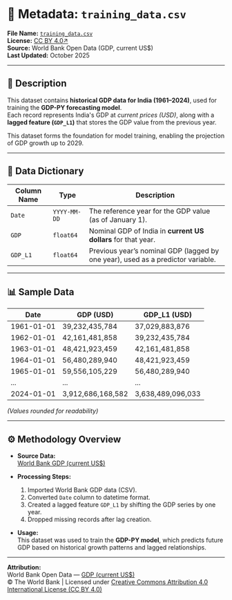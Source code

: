 # 🧾 Metadata: `training_data.csv`

**File Name:** [`training_data.csv`](https://github.com/neuraledgeai/GDP-PY/blob/main/GDP-PY%20Project/Data/Training%20Data/training_data.csv)  
**License:** [CC BY 4.0↗](https://creativecommons.org/licenses/by/4.0/)  
**Source:** World Bank Open Data (GDP, current US$)  
**Last Updated:** October 2025  

---

## 📘 Description

This dataset contains **historical GDP data for India (1961–2024)**, used for training the **GDP-PY forecasting model**.  
Each record represents India's GDP at *current prices (USD)*, along with a **lagged feature (`GDP_L1`)** that stores the GDP value from the previous year.  

This dataset forms the foundation for model training, enabling the projection of GDP growth up to 2029.

---

## 🧮 Data Dictionary

| Column Name | Type | Description |
|--------------|------|-------------|
| `Date` | `YYYY-MM-DD` | The reference year for the GDP value (as of January 1). |
| `GDP` | `float64` | Nominal GDP of India in **current US dollars** for that year. |
| `GDP_L1` | `float64` | Previous year’s nominal GDP (lagged by one year), used as a predictor variable. |

---

## 📊 Sample Data

| Date | GDP (USD) | GDP_L1 (USD) |
|------|------------|--------------|
| 1961-01-01 | 39,232,435,784 | 37,029,883,876 |
| 1962-01-01 | 42,161,481,858 | 39,232,435,784 |
| 1963-01-01 | 48,421,923,459 | 42,161,481,858 |
| 1964-01-01 | 56,480,289,940 | 48,421,923,459 |
| 1965-01-01 | 59,556,105,229 | 56,480,289,940 |
| ... | ... | ... |
| 2024-01-01 | 3,912,686,168,582 | 3,638,489,096,033 |

*(Values rounded for readability)*

---

## ⚙️ Methodology Overview

- **Source Data:**  
  [World Bank GDP (current US$)](https://data.worldbank.org/indicator/NY.GDP.MKTP.CD?locations=IN)

- **Processing Steps:**  
  1. Imported World Bank GDP data (CSV).  
  2. Converted `Date` column to datetime format.  
  3. Created a lagged feature `GDP_L1` by shifting the GDP series by one year.  
  4. Dropped missing records after lag creation.  

- **Usage:**  
  This dataset was used to train the **GDP-PY model**, which predicts future GDP based on historical growth patterns and lagged relationships.

---

**Attribution:**  
World Bank Open Data — [GDP (current US$)](https://data.worldbank.org/indicator/NY.GDP.MKTP.CD?locations=IN)  
© The World Bank | Licensed under [Creative Commons Attribution 4.0 International License (CC BY 4.0)](https://creativecommons.org/licenses/by/4.0/)
